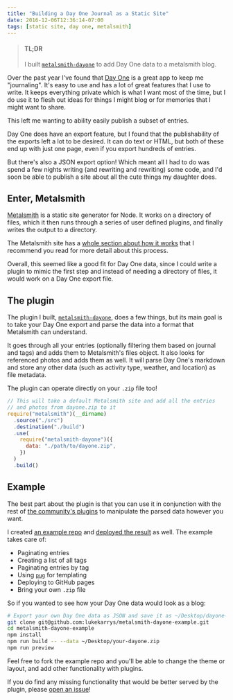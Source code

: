 ```yaml
---
title: "Building a Day One Journal as a Static Site"
date: 2016-12-06T12:36:14-07:00
tags: [static site, day one, metalsmith]
---
```


> #### TL;DR
>
> I built [`metalsmith-dayone`](https://github.com/lukekarrys/metalsmith-dayone) to add Day One data to a metalsmith blog.

Over the past year I've found that [Day One](http://dayoneapp.com/) is a great app to keep me "journaling". It's easy to use and has a lot of great features that I use to write. It keeps everything private which is what I want most of the time, but I do use it to flesh out ideas for things I might blog or for memories that I might want to share.

This left me wanting to ability easily publish a subset of entries.

Day One does have an export feature, but I found that the publishability of the exports left a lot to be desired. It can do text or HTML, but both of these end up with just one page, even if you export hundreds of entries.

But there's also a JSON export option! Which meant all I had to do was spend a few nights writing (and rewriting and rewriting) some code, and I'd soon be able to publish a site about all the cute things my daughter does.

<!-- more -->

## Enter, Metalsmith

[Metalsmith](http://www.metalsmith.io/) is a static site generator for Node. It works on a directory of files, which it then runs through a series of user defined plugins, and finally writes the output to a directory.

The Metalsmith site has a [whole section about how it works](http://www.metalsmith.io/#how-does-it-work-in-more-detail-) that I recommend you read for more detail about this process.

Overall, this seemed like a good fit for Day One data, since I could write a plugin to mimic the first step and instead of needing a directory of files, it would work on a Day One export file.

## The plugin

The plugin I built, [`metalsmith-dayone`](https://github.com/lukekarrys/metalsmith-dayone), does a few things, but its main goal is to take your Day One export and parse the data into a format that Metalsmith can understand.

It goes through all your entries (optionally filtering them based on journal and tags) and adds them to Metalsmith's files object. It also looks for referenced photos and adds them as well. It will parse Day One's markdown and store any other data (such as activity type, weather, and location) as file metadata.

The plugin can operate directly on your `.zip` file too!

```js
// This will take a default Metalsmith site and add all the entries
// and photos from dayone.zip to it
require("metalsmith")(__dirname)
  .source("./src")
  .destination("./build")
  .use(
    require("metalsmith-dayone")({
      data: "./path/to/dayone.zip",
    })
  )
  .build()
```

## Example

The best part about the plugin is that you can use it in conjunction with the rest of [the community's plugins](http://www.metalsmith.io/#the-community-plugins) to manipulate the parsed data however you want.

I created [an example repo](https://github.com/lukekarrys/metalsmith-dayone-example) and [deployed the result](http://metalsmith-dayone.lukecod.es/) as well. The example takes care of:

- Paginating entries
- Creating a list of all tags
- Paginating entries by tag
- Using [`pug`](https://pugjs.org) for templating
- Deploying to GitHub pages
- Bring your own `.zip` file

So if you wanted to see how your Day One data would look as a blog:

```bash
# Export your own Day One data as JSON and save it as ~/Desktop/dayone-data.zip
git clone git@github.com:lukekarrys/metalsmith-dayone-example.git
cd metalsmith-dayone-example
npm install
npm run build -- --data ~/Desktop/your-dayone.zip
npm run preview
```

Feel free to fork the example repo and you'll be able to change the theme or layout, and add other functionality with plugins.

If you do find any missing functionality that would be better served by the plugin, please [open an issue](https://github.com/lukekarrys/metalsmith-dayone/issues/new)!
